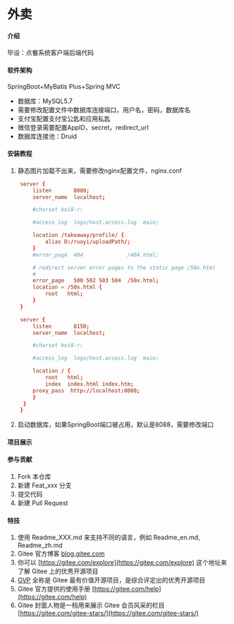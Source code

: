 # 外卖

#### 介绍
毕设：点餐系统客户端后端代码

#### 软件架构
SpringBoot+MyBatis Plus+Spring MVC 
- 数据库：MySQL5.7
- 需要修改配置文件中数据库连接端口，用户名，密码，数据库名
- 支付宝配置支付宝公匙和应用私匙
- 微信登录需要配置AppID，secret，redirect_url
- 数据库连接池：Druid

#### 安装教程

1.  静态图片加载不出来，需要修改nginx配置文件，nginx.conf

```conf
    server {
        listen       8080;
        server_name  localhost;

        #charset koi8-r;

        #access_log  logs/host.access.log  main;

        location /takeaway/profile/ {
            alias D:/ruoyi/uploadPath/;
        }
        #error_page  404              /404.html;

        # redirect server error pages to the static page /50x.html
        #
        error_page   500 502 503 504  /50x.html;
        location = /50x.html {
            root   html;
        } 
    }

    server {
        listen       8150;
        server_name  localhost;

        #charset koi8-r;

        #access_log  logs/host.access.log  main;

        location / {
            root   html;
            index  index.html index.htm;
	    proxy_pass  http://localhost:8088;
		}
     }
    }
```


2. 启动数据库，如果SpringBoot端口被占用，默认是8088，需要修改端口

#### 项目展示


#### 参与贡献

1.  Fork 本仓库
2.  新建 Feat_xxx 分支
3.  提交代码
4.  新建 Pull Request


#### 特技

1.  使用 Readme\_XXX.md 来支持不同的语言，例如 Readme\_en.md, Readme\_zh.md
2.  Gitee 官方博客 [blog.gitee.com](https://blog.gitee.com)
3.  你可以 [https://gitee.com/explore](https://gitee.com/explore) 这个地址来了解 Gitee 上的优秀开源项目
4.  [GVP](https://gitee.com/gvp) 全称是 Gitee 最有价值开源项目，是综合评定出的优秀开源项目
5.  Gitee 官方提供的使用手册 [https://gitee.com/help](https://gitee.com/help)
6.  Gitee 封面人物是一档用来展示 Gitee 会员风采的栏目 [https://gitee.com/gitee-stars/](https://gitee.com/gitee-stars/)
